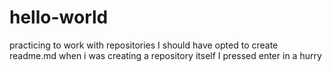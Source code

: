 # hello-world
practicing to work with repositories
I should have opted to create readme.md when i was creating a repository itself
I pressed enter in a hurry
